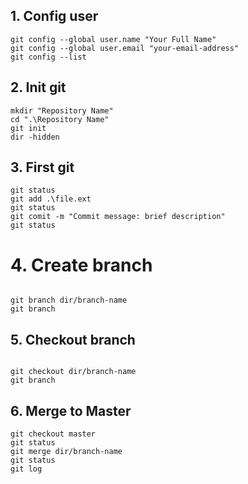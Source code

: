 ## 1.   Config user 

```
git config --global user.name "Your Full Name"
git config --global user.email "your-email-address"
git config --list
```
## 2. Init git 
```
mkdir "Repository Name"
cd ".\Repository Name"
git init 
dir -hidden
```
## 3. First git
```
git status 
git add .\file.ext 
git status 
git comit -m "Commit message: brief description"
git status 
```


# 4. Create branch
```

git branch dir/branch-name 
git branch

```
## 5. Checkout branch
```

git checkout dir/branch-name 
git branch 

```
## 6. Merge to Master 
```
git checkout master
git status
git merge dir/branch-name
git status 
git log 

```